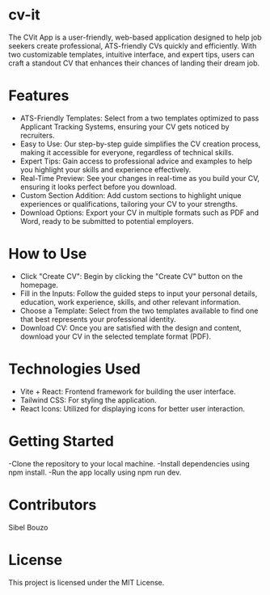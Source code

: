 # cv-it
The CVit App is a user-friendly, web-based application designed to help job seekers create professional, ATS-friendly CVs quickly and efficiently. With two customizable templates, intuitive interface, and expert tips, users can craft a standout CV that enhances their chances of landing their dream job.

# Features
- ATS-Friendly Templates: Select from a two templates optimized to pass Applicant Tracking Systems, ensuring your CV gets noticed by recruiters.
- Easy to Use: Our step-by-step guide simplifies the CV creation process, making it accessible for everyone, regardless of technical skills.
- Expert Tips: Gain access to professional advice and examples to help you highlight your skills and experience effectively.
- Real-Time Preview: See your changes in real-time as you build your CV, ensuring it looks perfect before you download.
- Custom Section Addition: Add custom sections to highlight unique experiences or qualifications, tailoring your CV to your strengths.
- Download Options: Export your CV in multiple formats such as PDF and Word, ready to be submitted to potential employers.

# How to Use
- Click "Create CV": Begin by clicking the "Create CV" button on the homepage.
- Fill in the Inputs: Follow the guided steps to input your personal details, education, work experience, skills, and other relevant information.
- Choose a Template: Select from the two templates available to find one that best represents your professional identity.
- Download CV: Once you are satisfied with the design and content, download your CV in the selected template format (PDF).

# Technologies Used
- Vite + React: Frontend framework for building the user interface.
- Tailwind CSS: For styling the application.
- React Icons: Utilized for displaying icons for better user interaction.

# Getting Started
-Clone the repository to your local machine. -Install dependencies using npm install. -Run the app locally using npm run dev.

# Contributors
Sibel Bouzo

# License
This project is licensed under the MIT License.



